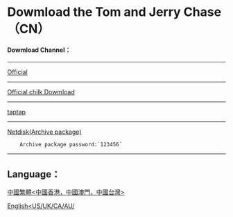 # Dowmload the Tom and Jerry Chase （CN）
#### Dowmload Channel：

---

[Official](https://tom.163.com)
    
---

[Official chilk Dowmload](https://adl.netease.com/d/g/tnj/c/gw?type=android)
    
---

[taptap](https://www.taptap.com/app/70882)
    
---

[Netdisk(Archive package)](https://cloud.degoo.com/share/8AnEJCdiS4TFOj)
      
        Archive package password:`123456`
   
---
## Language：
[中國繁體<中國香港，中國澳門，中國台灣>](/Dowmload-the-Tom-and-Jerry-Chase-CN/Language/zh-tw(cn).html)

[English<US/UK/CA/AU/](#)
